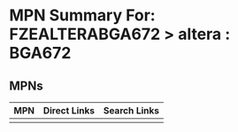 



# MPN Summary For: FZEALTERABGA672 > altera : BGA672

## MPNs
  

|MPN|Direct Links|Search Links|
| :--- | :--- | :--- |
||||
